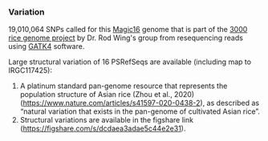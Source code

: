 ### Variation
19,010,064 SNPs called for this [Magic16](https://www.nature.com/articles/s41597-020-0438-2) genome that is part of the [3000 rice genome project](https://doi.org/10.1186/2047-217x-3-7) by Dr. Rod Wing's group from resequencing reads using [GATK4](https://gatk.broadinstitute.org/hc/en-us) software.

Large structural variation of 16 PSRefSeqs are available (including map to IRGC117425):

1. A platinum standard pan-genome resource that represents the population structure of Asian rice (Zhou et al., 2020)(https://www.nature.com/articles/s41597-020-0438-2), as described as “natural variation that exists in the pan-genome of cultivated Asian rice”.
2. Structural variations are available in the figshare link (https://figshare.com/s/dcdaea3adae5c44e2e31).
